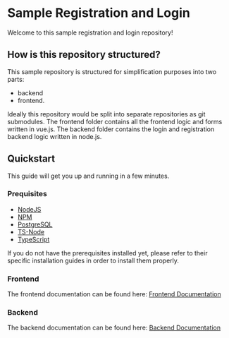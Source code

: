# Sample Registration and Login 

Welcome to this sample registration and login repository!

## How is this repository structured?

This sample repository is structured for simplification purposes into two parts: 

* backend
* frontend.

Ideally this repository would be split into separate repositories as git submodules.
The frontend folder contains all the frontend logic and forms written in vue.js. The backend folder contains the login and registration backend logic written in node.js. 

## Quickstart

This guide will get you up and running in a few minutes.

### Prequisites

* [NodeJS](https://nodejs.org/en/)
* [NPM](https://www.npmjs.com/)
* [PostgreSQL](https://www.postgresql.org/)
* [TS-Node](https://github.com/TypeStrong/ts-node)
* [TypeScript](https://www.typescriptlang.org/)

If you do not have the prerequisites installed yet, please refer to their specific installation guides in order to install them properly.

### Frontend

The frontend documentation can be found here: [Frontend Documentation](frontend/README.md)

### Backend

The backend documentation can be found here: [Backend Documentation](backend/README.md)